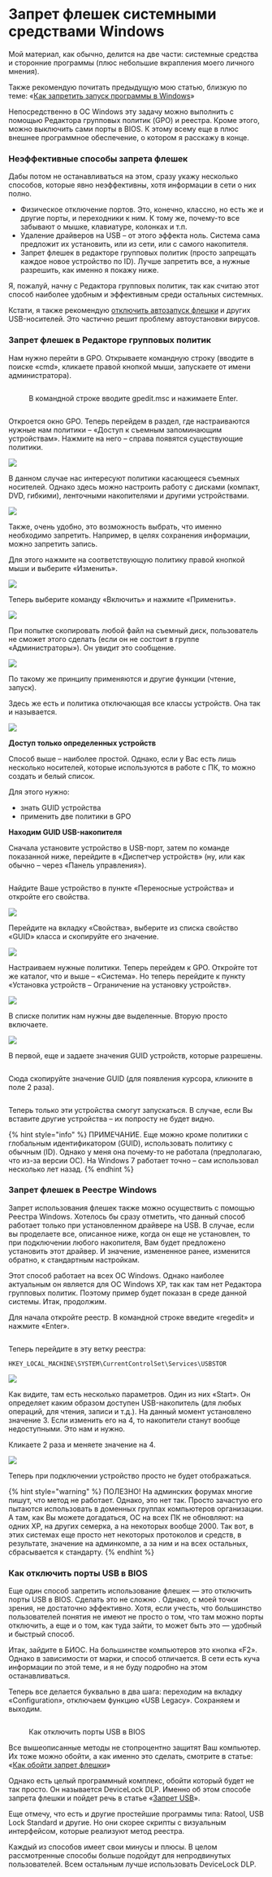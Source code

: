 # Запрет флешек системными средствами Windows

Мой материал, как обычно, делится на две части: системные средства и сторонние программы (плюс небольшие вкрапления моего личного мнения).

Также рекомендую почитать предыдущую мою статью, близкую по теме: «[Как запретить запуск программы в Windows](https://spy-soft.net/zapret-zapuska-programm/)»

Непосредственно в ОС Windows эту задачу можно выполнить с помощью Редактора групповых политик (GPO) и реестра. Кроме этого, можно выключить сами порты в BIOS. К этому всему еще в плюс внешнее программное обеспечение, о котором я расскажу в конце.

### Неэффективные способы запрета флешек

Дабы потом не останавливаться на этом, сразу укажу несколько способов, которые явно неэффективны, хотя информации в сети о них полно.

* Физическое отключение портов. Это, конечно, классно, но есть же и другие порты, и переходники к ним. К тому же, почему-то все забывают о мышке, клавиатуре, колонках и т.п.
* Удаление драйверов на USB – от этого эффекта ноль. Система сама предложит их установить, или из сети, или с самого накопителя.
* Запрет флешек в редакторе групповых политик (просто запрещать каждое новое устройство по ID). Лучше запретить все, а нужные разрешить, как именно я покажу ниже.

Я, пожалуй, начну с Редактора групповых политик, так как считаю этот способ наиболее удобным и эффективным среди остальных системных.

Кстати, я также рекомендую [отключить автозапуск флешки](https://spy-soft.net/otklyuchit-avtozapusk-fleshki/) и других USB-носителей. Это частично решит проблему автоустановки вирусов.

### Запрет флешек в Редакторе групповых политик

Нам нужно перейти в GPO. Открываете командную строку (вводите в поиске «cmd», кликаете правой кнопкой мыши, запускаете от имени администратора).

<figure><img src="../../../.gitbook/assets/image (17) (1).png" alt=""><figcaption><p>В командной строке вводите gpedit.msc и нажимаете Enter.</p></figcaption></figure>

<figure><img src="../../../.gitbook/assets/image (19) (1).png" alt=""><figcaption></figcaption></figure>

Откроется окно GPO. Теперь перейдем в раздел, где настраиваются нужные нам политики – «Доступ к съемным запоминающим устройствам». Нажмите на него – справа появятся существующие политики.

![](<../../../.gitbook/assets/image (15) (1).png>)

В данном случае нас интересуют политики касающееся съемных носителей. Однако здесь можно настроить работу с дисками (компакт, DVD, гибкими), ленточными накопителями и другими устройствами.

![](<../../../.gitbook/assets/image (5) (1).png>)

Также, очень удобно, это возможность выбрать, что именно необходимо запретить. Например, в целях сохранения информации, можно запретить запись.

Для этого нажмите на соответствующую политику правой кнопкой мыши и выберите «Изменить».

![](<../../../.gitbook/assets/image (7) (1).png>)

Теперь выберите команду «Включить» и нажмите «Применить».

![](<../../../.gitbook/assets/image (1).png>)

При попытке скопировать любой файл на съемный диск, пользователь не сможет этого сделать (если он не состоит в группе «Администраторы»). Он увидит это сообщение.

![](<../../../.gitbook/assets/image (18).png>)

По такому же принципу применяются и другие функции (чтение, запуск).

Здесь же есть и политика отключающая все классы устройств. Она так и называется.

![](<../../../.gitbook/assets/image (10).png>)

**Доступ только определенных устройств**

Способ выше – наиболее простой. Однако, если у Вас есть лишь несколько носителей, которые используются в работе с ПК, то можно создать и белый список.

Для этого нужно:

* знать GUID устройства
* применить две политики в GPO

**Находим GUID USB-накопителя**

Сначала установите устройство в USB-порт, затем по команде показанной ниже, перейдите в «Диспетчер устройств» (ну, или как обычно – через «Панель управления»).

<figure><img src="../../../.gitbook/assets/image (8).png" alt=""><figcaption></figcaption></figure>

Найдите Ваше устройство в пункте «Переносные устройства» и откройте его свойства.

![](<../../../.gitbook/assets/image (14) (1).png>)

Перейдите на вкладку «Свойства», выберите из списка свойство «GUID» класса и скопируйте его значение.

![](<../../../.gitbook/assets/image (2) (2).png>)

Настраиваем нужные политики. Теперь перейдем к GPO. Откройте тот же каталог, что и выше – «Система». Но теперь перейдите к пункту «Установка устройств – Ограничение на установку устройств».

![](<../../../.gitbook/assets/image (11).png>)

В списке политик нам нужны две выделенные. Вторую просто включаете.

![](<../../../.gitbook/assets/image (9) (1).png>)

В первой, еще и задаете значения GUID устройств, которые разрешены.

<figure><img src="../../../.gitbook/assets/image (20).png" alt=""><figcaption></figcaption></figure>

Сюда скопируйте значение GUID (для появления курсора, кликните в поле 2 раза).

<figure><img src="../../../.gitbook/assets/image (13) (1).png" alt=""><figcaption></figcaption></figure>

Теперь только эти устройства смогут запускаться. В случае, если Вы вставите другие устройства – их попросту не будет видно.

{% hint style="info" %}
ПРИМЕЧАНИЕ. Еще можно кроме политики с глобальным идентификатором (GUID), использовать политику с обычным (ID). Однако у меня она почему-то не работала (предполагаю, что из-за версии ОС). На Windows 7 работает точно – сам использовал несколько лет назад.
{% endhint %}

### Запрет флешек в Реестре Windows

Запрет использования флешек также можно осуществить с помощью Реестра Windows. Хотелось бы сразу отметить, что данный способ работает только при установленном драйвере на USB. В случае, если вы проделаете все, описанное ниже, когда он еще не установлен, то при подключении любого накопителя, Вам будет предложено установить этот драйвер. И значение, измененное ранее, изменится обратно, к стандартным настройкам.

Этот способ работает на всех ОС Windows. Однако наиболее актуальным он является для ОС Windows XP, так как там нет Редактора групповых политик. Поэтому пример будет показан в среде данной системы. Итак, продолжим.

Для начала откройте реестр. В командной строке введите «regedit» и нажмите «Enter».

<figure><img src="../../../.gitbook/assets/image (12) (1).png" alt=""><figcaption></figcaption></figure>

Теперь перейдите в эту ветку реестра:

`HKEY_LOCAL_MACHINE\SYSTEM\CurrentControlSet\Services\USBSTOR`

![](<../../../.gitbook/assets/image (3) (2).png>)

Как видите, там есть несколько параметров. Один из них «Start». Он определяет каким образом доступен USB-накопитель (для любых операций, для чтения, записи и т.д.). На данный момент установлено значение 3. Если изменить его на 4, то накопители станут вообще недоступными. Это нам и нужно.

Кликаете 2 раза и меняете значение на 4.

![](<../../../.gitbook/assets/image (1) (1).png>)

Теперь при подключении устройство просто не будет отображаться.

{% hint style="warning" %}
ПОЛЕЗНО! На админских форумах многие пишут, что метод не работает. Однако, это нет так. Просто зачастую его пытаются использовать в доменных группах компьютеров организации. А там, как Вы можете догадаться, ОС на всех ПК не обновляют: на одних XP, на других семерка, а на некоторых вообще 2000. Так вот, в этих системах еще просто нет некоторых протоколов и средств, в результате, значение на админкомпе, а за ним и на всех остальных, сбрасывается к стандарту.
{% endhint %}

### Как отключить порты USB в BIOS

Еще один способ запретить использование флешек — это отключить порты USB в BIOS.  Сделать это не сложно . Однако, с моей точки зрения, не достаточно эффективно. Хотя, если учесть, что большинство пользователей понятия не имеют не просто о том, что там можно порты отключить, а еще и о том, как туда зайти, то может быть это — удобный и быстрый способ.

Итак, зайдите в БИОС. На большинстве компьютеров это кнопка «F2». Однако в зависимости от марки, и способ отличается. В сети есть куча информации по этой теме, и я не буду подробно на этом останавливаться.

Теперь все делается буквально в два шага: переходим на вкладку «Configuration», отключаем функцию «USB Legacy». Сохраняем и выходим.

<figure><img src="../../../.gitbook/assets/image (16).png" alt=""><figcaption><p>Как отключить порты USB в BIOS</p></figcaption></figure>

Все вышеописанные методы не стопроцентно защитят Ваш компьютер. Их тоже можно обойти, а как именно это сделать, смотрите в статье: «[Как обойти запрет флешки](https://spy-soft.net/zapret-fleshki/)»

Однако есть целый программный комплекс, обойти который будет не так просто. Он называется DeviceLock DLP. Именно об этом способе запрета флешки и пойдет речь в статье «[Запрет USB](https://spy-soft.net/zapret-usb/)».

Еще отмечу, что есть и другие простейшие программы типа: Ratool, USB Lock Standard и другие. Но они скорее скрипты с визуальным интерфейсом, которые реализуют метод реестра.

Каждый из способов имеет свои минусы и плюсы. В целом рассмотренные способы больше подойдут для непродвинутых пользователей. Всем остальным лучше использовать DeviceLock DLP.
